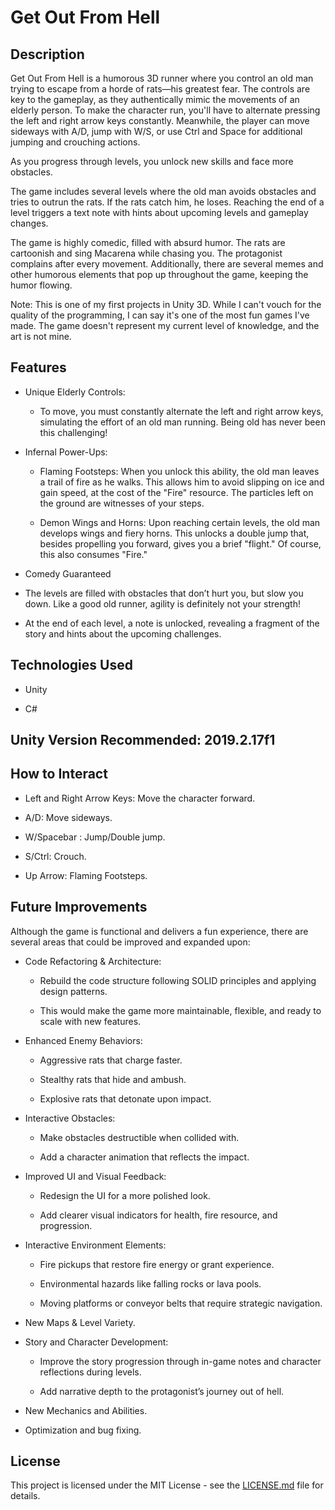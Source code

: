 # Get Out From Hell

## Description

Get Out From Hell is a humorous 3D runner where you control an old man trying to escape from a horde of rats—his greatest fear. The controls are key to the gameplay, as they authentically mimic the movements of an elderly person. To make the character run, you'll have to alternate pressing the left and right arrow keys constantly. Meanwhile, the player can move sideways with A/D, jump with W/S, or use Ctrl and Space for additional jumping and crouching actions.

As you progress through levels, you unlock new skills and face more obstacles.

The game includes several levels where the old man avoids obstacles and tries to outrun the rats. If the rats catch him, he loses. Reaching the end of a level triggers a text note with hints about upcoming levels and gameplay changes.

The game is highly comedic, filled with absurd humor. The rats are cartoonish and sing Macarena while chasing you. The protagonist complains after every movement. Additionally, there are several memes and other humorous elements that pop up throughout the game, keeping the humor flowing.

Note:
This is one of my first projects in Unity 3D. While I can't vouch for the quality of the programming, I can say it's one of the most fun games I've made. The game doesn't represent my current level of knowledge, and the art is not mine.

## Features

* Unique Elderly Controls:

	* To move, you must constantly alternate the left and right arrow keys, simulating the effort of an old man running. Being old has never been this challenging!

* Infernal Power-Ups:

	* Flaming Footsteps: When you unlock this ability, the old man leaves a trail of fire as he walks. This allows him to avoid slipping on ice and gain speed, at the cost of the "Fire" resource. The particles left on the ground are witnesses of your steps.

	* Demon Wings and Horns: Upon reaching certain levels, the old man develops wings and fiery horns. This unlocks a double jump that, besides propelling you forward, gives you a brief "flight." Of course, this also consumes "Fire." 

* Comedy Guaranteed


* The levels are filled with obstacles that don’t hurt you, but slow you down. Like a good old runner, agility is definitely not your strength! 

* At the end of each level, a note is unlocked, revealing a fragment of the story and hints about the upcoming challenges.

## Technologies Used

* Unity

* C#

## Unity Version Recommended: 2019.2.17f1

## How to Interact

* Left and Right Arrow Keys: Move the character forward.

* A/D: Move sideways.

* W/Spacebar : Jump/Double jump.

* S/Ctrl: Crouch.

* Up Arrow: Flaming Footsteps.

## Future Improvements

Although the game is functional and delivers a fun experience, there are several areas that could be improved and expanded upon:

* Code Refactoring & Architecture:

	* Rebuild the code structure following SOLID principles and applying design patterns.

	* This would make the game more maintainable, flexible, and ready to scale with new features.

* Enhanced Enemy Behaviors:
	
	* Aggressive rats that charge faster.

	* Stealthy rats that hide and ambush.
						
	* Explosive rats that detonate upon impact.

* Interactive Obstacles:
	  
	* Make obstacles destructible when collided with.

	* Add a character animation that reflects the impact.

* Improved UI and Visual Feedback:

	* Redesign the UI for a more polished look.

	* Add clearer visual indicators for health, fire resource, and progression.

* Interactive Environment Elements:

	* Fire pickups that restore fire energy or grant experience.
	  
	* Environmental hazards like falling rocks or lava pools.

	* Moving platforms or conveyor belts that require strategic navigation.

* New Maps & Level Variety.

* Story and Character Development:

	* Improve the story progression through in-game notes and character reflections during levels.

	* Add narrative depth to the protagonist’s journey out of hell.

* New Mechanics and Abilities.

* Optimization and bug fixing.

## License

This project is licensed under the MIT License - see the [LICENSE.md](LICENSE.md) file for details.

